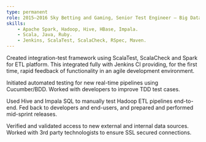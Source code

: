 ```yaml
---
type: permanent
role: 2015–2016 Sky Betting and Gaming, Senior Test Engineer — Big Data Tribe
skills:
    - Apache Spark, Hadoop, Hive, HBase, Impala.
    - Scala, Java, Ruby.
    - Jenkins, ScalaTest, ScalaCheck, RSpec, Maven.
---
```

Created integration-test framework using ScalaTest, ScalaCheck and Spark for ETL platform. This integrated fully with Jenkins CI providing, for the first time, rapid feedback of functionality in an agile development environment. 

Initiated automated testing for new real-time pipelines using Cucumber/BDD. Worked with developers to improve TDD test cases.

Used Hive and Impala SQL to manually test Hadoop ETL pipelines end-to-end. Fed back to developers and end-users, and prepared and performed mid-sprint releases. 

Verified and validated access to new external and internal data sources. Worked with 3rd party technologists to ensure SSL secured connections.
